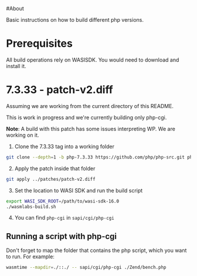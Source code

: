 #About

Basic instructions on how to build different php versions.

# Prerequisites

All build operations rely on WASISDK. You would need to download and install it.

# 7.3.33 - patch-v2.diff

Assuming we are working from the current directory of this README.

This is work in progress and we're currently building only php-cgi.

**Note**: A build with this patch has some issues interpreting WP. We are working on it. 

1. Clone the 7.3.33 tag into a working folder

```bash
git clone --depth=1 -b php-7.3.33 https://github.com/php/php-src.git php-7.3.33-build && cd php-7.3.33-build
```

2. Apply the patch inside that folder

```bash
git apply ../patches/patch-v2.diff
```

3. Set the location to WASI SDK and run the build script 
```bash
export WASI_SDK_ROOT=/path/to/wasi-sdk-16.0
./wasmlabs-build.sh
```

4. You can find `php-cgi` in `sapi/cgi/php-cgi`

## Running a script with php-cgi

Don't forget to map the folder that contains the php script, which you want to run. For example:

```bash
wasmtime --mapdir=./::./ -- sapi/cgi/php-cgi ./Zend/bench.php
```
